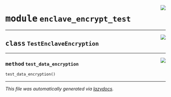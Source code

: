<!-- markdownlint-disable -->

<a href="../pycape/enclave_encrypt_test.py#L0"><img align="right" style="float:right;" src="https://img.shields.io/badge/-source-cccccc?style=flat-square"></a>

# <kbd>module</kbd> `enclave_encrypt_test`






---

<a href="../pycape/enclave_encrypt_test.py#L13"><img align="right" style="float:right;" src="https://img.shields.io/badge/-source-cccccc?style=flat-square"></a>

## <kbd>class</kbd> `TestEnclaveEncryption`







---

<a href="../pycape/enclave_encrypt_test.py#L14"><img align="right" style="float:right;" src="https://img.shields.io/badge/-source-cccccc?style=flat-square"></a>

### <kbd>method</kbd> `test_data_encryption`

```python
test_data_encryption()
```








---

_This file was automatically generated via [lazydocs](https://github.com/ml-tooling/lazydocs)._
